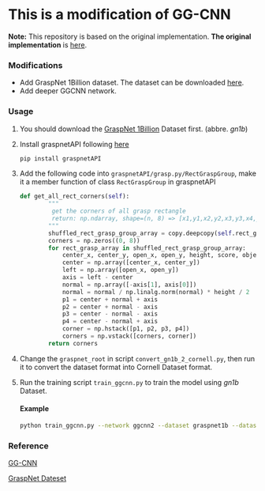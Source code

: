 # This is a modification of GG-CNN

**Note:** This repository is based on the original implementation. **The original implementation** is [here](https://github.com/dougsm/ggcnn).

### Modifications

* Add GraspNet 1Billion dataset. The dataset can be downloaded [here](https://graspnet.net/datasets.html).
* Add deeper GGCNN network.

### Usage

1. You should download the [GraspNet 1Billion](https://graspnet.net/datasets.html) Dataset first. (abbre. *gn1b*)

2. Install graspnetAPI following [here](https://graspnetapi.readthedocs.io/en/latest/install.html#install-api)

   ```bash
   pip install graspnetAPI
   ```

3. Add the following code into `graspnetAPI/grasp.py/RectGraspGroup`, make it a member function of class `RectGraspGroup` in graspnetAPI

   ```python
   def get_all_rect_corners(self):
           """
          	get the corners of all grasp rectangle
          	return: np.ndarray, shape=(n, 8) => [x1,y1,x2,y2,x3,y3,x4,y4]
           """
           shuffled_rect_grasp_group_array = copy.deepcopy(self.rect_grasp_group_array)
           corners = np.zeros((0, 8))
           for rect_grasp_array in shuffled_rect_grasp_group_array:
               center_x, center_y, open_x, open_y, height, score, object_id = rect_grasp_array
               center = np.array([center_x, center_y])
               left = np.array([open_x, open_y])
               axis = left - center
               normal = np.array([-axis[1], axis[0]])
               normal = normal / np.linalg.norm(normal) * height / 2
               p1 = center + normal + axis
               p2 = center + normal - axis
               p3 = center - normal - axis
               p4 = center - normal + axis
               corner = np.hstack([p1, p2, p3, p4])
               corners = np.vstack([corners, corner])
           return corners
   ```

   

4. Change the `graspnet_root` in script `convert_gn1b_2_cornell.py`, then run it to convert the dataset format into Cornell Dataset format.

5. Run the training script `train_ggcnn.py` to train the model using *gn1b* Dataset.

   #### Example

   ```bash
   python train_ggcnn.py --network ggcnn2 --dataset graspnet1b --dataset-path path-to-gn1b --camera realsense --epochs 20 --batch-size 16 --num-workers 20 --description ggcnn2_gn1b
   ```

### Reference

[GG-CNN](https://github.com/dougsm/ggcnn)

[GraspNet Dateset](https://graspnet.net/datasets.html)




